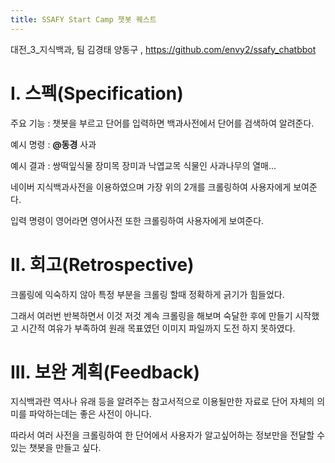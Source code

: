 ```yaml
---
title: SSAFY Start Camp 챗봇 퀘스트
---
```

대전_3_지식백과, 팀 김경태 양동구 , https://github.com/envy2/ssafy_chatbbot
# I. 스펙(Specification)

주요 기능 : 챗봇을 부르고 단어를 입력하면 백과사전에서 단어를 검색하여 알려준다.

예시 명령 : **@동경** 사과

예시 결과 : 쌍떡잎식물 장미목 장미과 낙엽교목 식물인 사과나무의 열매...

네이버 지식백과사전을 이용하였으며 가장 위의 2개를 크롤링하여 사용자에게 보여준다.

입력 명령이 영어라면 영어사전 또한 크롤링하여 사용자에게 보여준다.

# II. 회고(Retrospective)

크롤링에 익숙하지 않아 특정 부분을 크롤링 할때 정확하게 긁기가 힘들었다.

그래서 여러번 반복하면서 이것 저것 계속 크롤링을 해보며 숙달한 후에 만들기 시작했고
시간적 여유가 부족하여 원래 목표였던 이미지 파일까지 도전 하지 못하였다.

# III. 보완 계획(Feedback)

지식백과란 역사나 유래 등을 알려주는 참고서적으로 이용될만한 자료로 단어 자체의 의미를 파악하는데는 좋은 사전이 아니다.

따라서 여러 사전을 크롤링하여 한 단어에서 사용자가 알고싶어하는 정보만을 전달할 수 있는 챗봇을 만들고 싶다.
